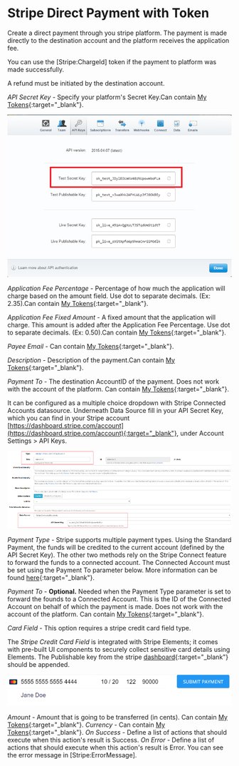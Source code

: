 # Stripe Direct Payment with Token

Create a direct payment through you stripe platform. The payment is made directly to the destination account and the platform receives the application fee.

You can use the [Stripe:ChargeId] token if the payment to platform was made successfully.

A refund must be initiated by the destination account.

_API Secret Key_ - Specify your platform's Secret Key.Can contain [My Tokens](http://www.dnnsharp.com/dnn/modules/my-custom-tokens){:target="_blank"}.

![](/add-ons/stripe/assets/6.png)

_Application Fee Percentage_ - Percentage of how much the application will charge based on the amount field. Use dot to separate decimals. (Ex: 2.35).Can contain [My Tokens](http://www.dnnsharp.com/dnn/modules/my-custom-tokens){:target="_blank"}.

_Application Fee Fixed Amount_ - A fixed amount that the application will charge. This amount is added after the Application Fee Percentage. Use dot to separate decimals. (Ex: 0.50).Can contain [My Tokens](http://www.dnnsharp.com/dnn/modules/my-custom-tokens){:target="_blank"}.

_Payee Email_ - Can contain [My Tokens](http://www.dnnsharp.com/dnn/modules/my-custom-tokens){:target="_blank"}.

_Description_ - Description of the payment.Can contain [My Tokens](http://www.dnnsharp.com/dnn/modules/my-custom-tokens){:target="_blank"}.

_Payment To_ - The destination AccountID of the payment. Does not work with the account of the platform. Can contain [My Tokens](http://www.dnnsharp.com/dnn/modules/my-custom-tokens){:target="_blank"}.

It can be configured as a multiple choice dropdown with Stripe Connected Accounts datasource. Underneath Data Source fill in your API Secret Key, which you can find in your Stripe account [https://dashboard.stripe.com/account](https://dashboard.stripe.com/account){:target="_blank"}, under Account Settings > API Keys.

![](/add-ons/stripe/assets/7.png)

_Payment Type_ - Stripe supports multiple payment types. Using the Standard Payment, the funds will be credited to the current account (defined by the API Secret Key). The other two methods rely on the Stripe Connect feature to forward the funds to a connected account. The Connected Account must be set using the Payment To parameter below. More information can be found [here](https://stripe.com/docs/connect/charges){:target="_blank"}.

_Payment To_ - **Optional.** Needed when the Payment Type parameter is set to forward the founds to a Connected Account. This is the ID of the Connected Account on behalf of which the payment is made. Does not work with the account of the platform. Can contain [My Tokens](http://www.dnnsharp.com/dnn/modules/my-custom-tokens){:target="_blank"}.

_Card Field_ - This option requires a stripe credit card field type.

The _Stripe Credit Card Field_ is integrated with Stripe Elements; it comes with pre-built UI components to securely collect sensitive card details using Elements. The Publishable key from the stripe [dashboard](https://dashboard.stripe.com/login?redirect=%2Faccount%2Fapikeys){:target="_blank"} should be appended.

![](/add-ons/stripe/assets/8.png)

_Amount_ - Amount that is going to be transferred (in cents). Can contain [My Tokens](http://www.dnnsharp.com/dnn/modules/my-custom-tokens){:target="_blank"}.
_Currency_ - Can contain [My Tokens](http://www.dnnsharp.com/dnn/modules/my-custom-tokens){:target="_blank"}.
_On Success_ - Define a list of actions that should execute when this action's result is Success.
_On Error_ - Define a list of actions that should execute when this action's result is Error. You can see the error message in [Stripe:ErrorMessage].